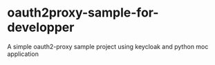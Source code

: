 # oauth2proxy-sample-for-developper
A simple oauth2-proxy sample project using keycloak and python moc application
